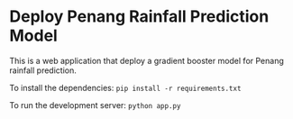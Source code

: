 # Deploy Penang Rainfall Prediction Model
This is a web application that deploy a gradient booster model for Penang rainfall prediction.

To install the dependencies:
```pip install -r requirements.txt```

To run the development server:
```python app.py```
